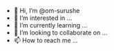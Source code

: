 - 👋 Hi, I’m @om-surushe
- 👀 I’m interested in ...
- 🌱 I’m currently learning ...
- 💞️ I’m looking to collaborate on ...
- 📫 How to reach me ...

<!---
om-surushe/om-surushe is a ✨ special ✨ repository because its `README.md` (this file) appears on your GitHub profile.
You can click the Preview link to take a look at your changes.
--->
